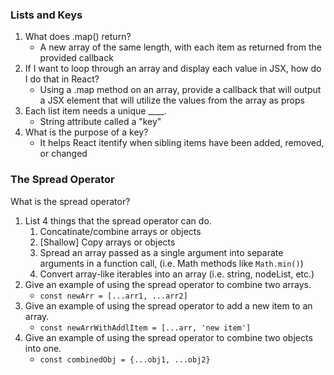 ### Lists and Keys

1. What does .map() return?
   * A new array of the same length, with each item as returned from the provided callback
2. If I want to loop through an array and display each value in JSX, how do I do that in React?
   * Using a .map method on an array, provide a callback that will output a JSX element that will utilize the values from the array as props
3. Each list item needs a unique ____.
   * String attribute called a "key"
4. What is the purpose of a key?
   * It helps React itentify when sibling items have been added, removed, or changed

### The Spread Operator

What is the spread operator?

1. List 4 things that the spread operator can do.
   1. Concatinate/combine arrays or objects
   2. [Shallow] Copy arrays or objects
   3. Spread an array passed as a single argument into separate arguments in a function call, (i.e. Math methods like `Math.min()`)
   4. Convert array-like iterables into an array (i.e. string, nodeList, etc.)
2. Give an example of using the spread operator to combine two arrays.
   * `const newArr = [...arr1, ...arr2]`
3. Give an example of using the spread operator to add a new item to an array.
   * `const newArrWithAddlItem = [...arr, 'new item']`
4. Give an example of using the spread operator to combine two objects into one.
   * `const combinedObj = {...obj1, ...obj2}`
